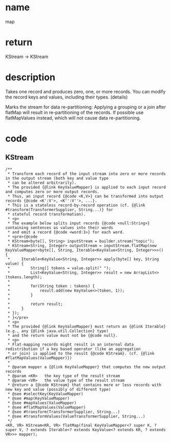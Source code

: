# name 
map

# return
KStream → KStream

# description

Takes one record and produces zero, one, or more records. You can modify the record keys and values, including their types. (details)

Marks the stream for data re-partitioning: Applying a grouping or a join after flatMap will result in re-partitioning of the records. If possible use flatMapValues instead, which will not cause data re-partitioning.

# code
## KStream

    /**
     * Transform each record of the input stream into zero or more records in the output stream (both key and value type
     * can be altered arbitrarily).
     * The provided {@link KeyValueMapper} is applied to each input record and computes zero or more output records.
     * Thus, an input record {@code <K,V>} can be transformed into output records {@code <K':V'>, <K'':V''>, ...}.
     * This is a stateless record-by-record operation (cf. {@link #transform(TransformerSupplier, String...)} for
     * stateful record transformation).
     * <p>
     * The example below splits input records {@code <null:String>} containing sentences as values into their words
     * and emit a record {@code <word:1>} for each word.
     * <pre>{@code
     * KStream<byte[], String> inputStream = builder.stream("topic");
     * KStream<String, Integer> outputStream = inputStream.flatMap(new KeyValueMapper<byte[], String, Iterable<KeyValue<String, Integer>>>() {
     *     Iterable<KeyValue<String, Integer>> apply(byte[] key, String value) {
     *         String[] tokens = value.split(" ");
     *         List<KeyValue<String, Integer>> result = new ArrayList<>(tokens.length);
     *
     *         for(String token : tokens) {
     *             result.add(new KeyValue<>(token, 1));
     *         }
     *
     *         return result;
     *     }
     * });
     * }</pre>
     * <p>
     * The provided {@link KeyValueMapper} must return an {@link Iterable} (e.g., any {@link java.util.Collection} type)
     * and the return value must not be {@code null}.
     * <p>
     * Flat-mapping records might result in an internal data redistribution if a key based operator (like an aggregation
     * or join) is applied to the result {@code KStream}. (cf. {@link #flatMapValues(ValueMapper)})
     *
     * @param mapper a {@link KeyValueMapper} that computes the new output records
     * @param <KR>   the key type of the result stream
     * @param <VR>   the value type of the result stream
     * @return a {@code KStream} that contains more or less records with new key and value (possibly of different type)
     * @see #selectKey(KeyValueMapper)
     * @see #map(KeyValueMapper)
     * @see #mapValues(ValueMapper)
     * @see #flatMapValues(ValueMapper)
     * @see #transform(TransformerSupplier, String...)
     * @see #transformValues(ValueTransformerSupplier, String...)
     */
    <KR, VR> KStream<KR, VR> flatMap(final KeyValueMapper<? super K, ? super V, ? extends Iterable<? extends KeyValue<? extends KR, ? extends VR>>> mapper);

    
    